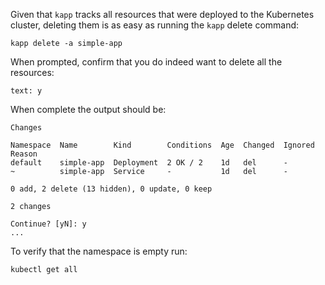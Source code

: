 Given that `kapp` tracks all resources that were deployed to the Kubernetes cluster, deleting them is as easy as running the `kapp` delete command:

```execute
kapp delete -a simple-app
```

When prompted, confirm that you do indeed want to delete all the resources:

```terminal:input
text: y
```

When complete the output should be:

```
Changes

Namespace  Name        Kind        Conditions  Age  Changed  Ignored Reason
default    simple-app  Deployment  2 OK / 2    1d   del      -
~          simple-app  Service     -           1d   del      -

0 add, 2 delete (13 hidden), 0 update, 0 keep

2 changes

Continue? [yN]: y
...
```

To verify that the namespace is empty run:

```execute
kubectl get all
```
